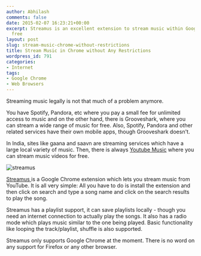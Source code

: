 ```yaml
---
author: Abhilash
comments: false
date: 2015-02-07 16:23:21+00:00
excerpt: Streamus is an excellent extension to stream music within Google Chrome for
  free
layout: post
slug: stream-music-chrome-without-restrictions
title: Stream Music in Chrome without Any Restrictions
wordpress_id: 791
categories:
- Internet
tags:
- Google Chrome
- Web Browsers
---
```


Streaming music legally is not that much of a problem anymore.

You have Spotify, Pandora, etc where you pay a small fee for unlimited access to music and on the other hand, there is Grooveshark, where you can stream a wide range of music for free. Also, Spotify, Pandora and other related services have their own mobile apps, though Grooveshark doesn't.

In India, sites like gaana and saavn are streaming services which have a large local variety of music. Then, there is always [Youtube Music](https://www.youtube.com/music) where you can stream music videos for free.

![streamus](https://techcovered.github.io/images/streamus.png)

[Streamus ](https://streamus.com)is a Google Chrome extension which lets you stream music from YouTube. It is all very simple: All you have to do is install the extension and then click on search and type a song name and click on the search results to play the song.

Streamus has a playlist support, it can save playlists locally - though you need an internet connection to actually play the songs. It also has a radio mode which plays music similar to the one being played. Basic functionality like looping the track/playlist, shuffle is also supported.

Streamus only supports Google Chrome at the moment. There is no word on any support for Firefox or any other browser.



